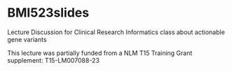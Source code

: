 # BMI523slides

Lecture Discussion for Clinical Research Informatics class about actionable gene variants

This lecture was partially funded from a NLM T15 Training Grant supplement: T15-LM007088-23
